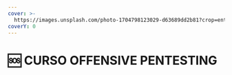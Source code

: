 ```yaml
---
cover: >-
  https://images.unsplash.com/photo-1704798123029-d63689dd2b81?crop=entropy&cs=srgb&fm=jpg&ixid=M3wxOTcwMjR8MHwxfHJhbmRvbXx8fHx8fHx8fDE3MDU3OTg4Mzh8&ixlib=rb-4.0.3&q=85
coverY: 0
---
```


# 🆘 CURSO OFFENSIVE PENTESTING

